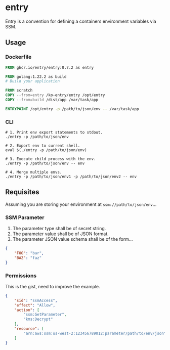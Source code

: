 # entry

Entry is a convention for defining a containers environment variables via SSM.

## Usage

### Dockerfile
```Dockerfile
FROM ghcr.io/entry/entry:0.7.2 as entry

FROM golang:1.22.2 as build
# Build your application

FROM scratch
COPY --from=entry /ko-entry/entry /opt/entry
COPY --from=build /dist/app /var/task/app

ENTRYPOINT /opt/entry -p /path/to/json/env -- /var/task/app  
```

### CLI
```shell
# 1. Print env export statements to stdout.
./entry -p /path/to/json/env

# 2. Export env to current shell.
eval $(./entry -p /path/to/json/env)

# 3. Execute child process with the env.
./entry -p /path/to/json/env -- env

# 4. Merge multiple envs.
./entry -p /path/to/json/env1 -p /path/to/json/env2 -- env
```

## Requisites

Assuming you are storing your environment at `ssm://path/to/json/env`...

### SSM Parameter
1. The parameter type shall be of secret string.
2. The parameter value shall be of JSON format.
3. The parameter JSON value schema shall be of the form...

```json
{
    "FOO": "bar",
    "BAZ": "faz"
}
```

### Permissions

This is the gist, need to improve the example.

```json
{
    "sid": "ssmAccess",
    "effect": "Allow",
    "action": [
        "ssm:GetParameter",
        "kms:Decrypt"
    ],
    "resource": [
        "arn:aws:ssm:us-west-2:123456789012:parameter/path/to/env/json"
    ]
}
```